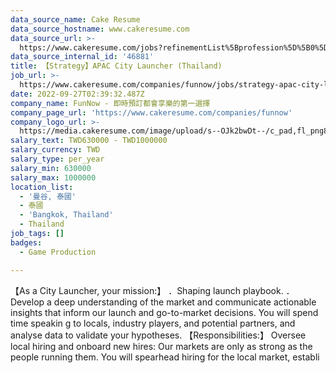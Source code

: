 ```yaml
---
data_source_name: Cake Resume
data_source_hostname: www.cakeresume.com
data_source_url: >-
  https://www.cakeresume.com/jobs?refinementList%5Bprofession%5D%5B0%5D=game-production&range%5Bsalary_range%5D%5Bmin%5D=1000000
data_source_internal_id: '46881'
title: 【Strategy】APAC City Launcher (Thailand)
job_url: >-
  https://www.cakeresume.com/companies/funnow/jobs/strategy-apac-city-launcher-thailand
date: 2022-09-27T02:39:32.487Z
company_name: FunNow - 即時預訂都會享樂的第一選擇
company_page_url: 'https://www.cakeresume.com/companies/funnow'
company_logo_url: >-
  https://media.cakeresume.com/image/upload/s--OJk2bwDt--/c_pad,fl_png8,h_200,w_200/v1588573843/tyim2xqi5znoptmhgw0c.png
salary_text: TWD630000 - TWD1000000
salary_currency: TWD
salary_type: per_year
salary_min: 630000
salary_max: 1000000
location_list:
  - '曼谷, 泰國'
  - 泰國
  - 'Bangkok, Thailand'
  - Thailand
job_tags: []
badges:
  - Game Production

---
```


【As a City Launcher, your mission:】 ．Shaping launch playbook. ．Develop a deep understanding of the market and communicate actionable insights that inform our launch and go-to-market decisions. You will spend time speakin g to locals, industry players, and potential partners, and analyse data to validate your hypotheses. 【Responsibilities:】 Oversee local hiring and onboard new hires: Our markets are only as strong as the people running them. You will spearhead hiring for the local market, establi